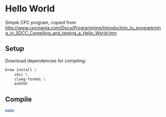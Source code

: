 # Hello World

Simple CPC program, copied from http://www.cpcmania.com/Docs/Programming/Introduction_to_programming_in_SDCC_Compiling_and_testing_a_Hello_World.htm

## Setup

Download dependencies for compiling:

```sh
brew install \
    sdcc \
    clang-format \
    asmfmt
```

## Compile

```sh
make
```

